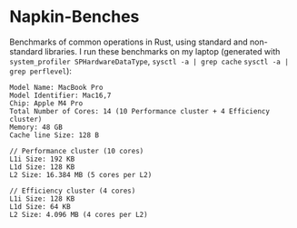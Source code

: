 # Napkin-Benches

Benchmarks of common operations in Rust, using standard and non-standard libraries.
I run these benchmarks on my laptop (generated with `system_profiler SPHardwareDataType`, `sysctl -a | grep cache` `sysctl -a | grep perflevel`):
```
Model Name: MacBook Pro
Model Identifier: Mac16,7
Chip: Apple M4 Pro
Total Number of Cores: 14 (10 Performance cluster + 4 Efficiency cluster)
Memory: 48 GB
Cache line Size: 128 B

// Performance cluster (10 cores)
L1i Size: 192 KB
L1d Size: 128 KB
L2 Size: 16.384 MB (5 cores per L2)

// Efficiency cluster (4 cores)
L1i Size: 128 KB
L1d Size: 64 KB
L2 Size: 4.096 MB (4 cores per L2)
```
